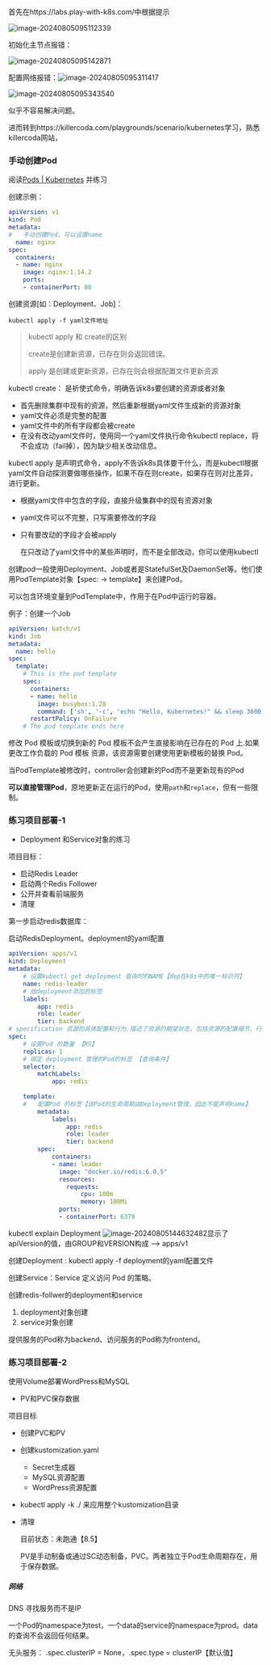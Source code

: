 首先在https://labs.play-with-k8s.com/中根据提示

![image-20240805095112339](C:\Users\47212\AppData\Roaming\Typora\typora-user-images\image-20240805095112339.png)

初始化主节点报错：

![image-20240805095142871](C:\Users\47212\AppData\Roaming\Typora\typora-user-images\image-20240805095142871.png)

配置网络报错：![image-20240805095311417](C:\Users\47212\AppData\Roaming\Typora\typora-user-images\image-20240805095311417.png)

![image-20240805095343540](C:\Users\47212\AppData\Roaming\Typora\typora-user-images\image-20240805095343540.png)

似乎不容易解决问题。



进而转到https://killercoda.com/playgrounds/scenario/kubernetes学习，熟悉killercoda网站，

### 手动创建Pod

阅读[Pods | Kubernetes](https://kubernetes.io/docs/concepts/workloads/pods/) 并练习

创建示例：

```yaml
apiVersion: v1
kind: Pod
metadata:
#	手动创建Pod、可以设置name
  name: nginx
spec:
  containers:
  - name: nginx
    image: nginx:1.14.2
    ports:
    - containerPort: 80
```

创建资源[如：Deployment、Job]：

```shell
kubectl apply -f yaml文件地址
```

> kubectl apply 和 create的区别
>
> create是创建新资源，已存在则会返回错误。
>
> apply 是创建或更新资源，已存在则会根据配置文件更新资源

kubectl create：
	是祈使式命令，明确告诉k8s要创建的资源或者对象

* 首先删除集群中现有的资源，然后重新根据yaml文件生成新的资源对象
* yaml文件必须是完整的配置
* yaml文件中的所有字段都会被create
* 在没有改动yaml文件时，使用同一个yaml文件执行命令kubectl replace，将不会成功（fail掉），因为缺少相关改动信息。

kubectl apply
	是声明式命令，apply不告诉k8s具体要干什么，而是kubectl根据yaml文件自动探测要做哪些操作，如果不存在则create，如果存在则对比差异，进行更新。

* 根据yaml文件中包含的字段，直接升级集群中的现有资源对象

* yaml文件可以不完整，只写需要修改的字段

* 只有要改动的字段才会被apply

  在只改动了yaml文件中的某些声明时，而不是全部改动，你可以使用kubectl 



创建pod一般使用Deployment、Job或者是StatefulSet及DaemonSet等。他们使用PodTemplate对象【spec: -> template】来创建Pod。

可以包含环境变量到PodTemplate中，作用于在Pod中运行的容器。

例子：创建一个Job

```yaml
apiVersion: batch/v1
kind: Job
metadata:
  name: hello
spec:
  template:
    # This is the pod template
    spec:
      containers:
      - name: hello
        image: busybox:1.28
        command: ['sh', '-c', 'echo "Hello, Kubernetes!" && sleep 3600']
      restartPolicy: OnFailure
    # The pod template ends here
```

修改 Pod 模板或切换到新的 Pod 模板不会产生直接影响在已存在的 Pod 上.如果更改工作负载的 Pod 模板 资源，该资源需要创建使用更新模板的替换 Pod。

当PodTemplate被修改时，controller会创建新的Pod而不是更新现有的Pod

**可以直接管理Pod**，原地更新正在运行的Pod，使用`path`和`replace`，但有一些限制。

### 练习项目部署-1

* Deployment 和Service对象的练习

项目目标：

* 启动Redis Leader
* 启动两个Redis Follower
* 公开并查看前端服务
* 清理

第一步启动redis数据库：

启动RedisDeployment。deployment的yaml配置

```yaml
apiVersion: apps/v1 
kind: Deployment
metadata:
	# 设置kubectl get deployment 查询时的NAME【dep在k8s中的唯一标识符】
	name: redis-leader
	# 给deployment添加的标签
	labels:
		app: redis
		role: leader
		tier: backend
# specification 资源的具体配置和行为.描述了资源的期望状态，包括资源的配置细节、行为、策略等.
spec:
	# 设置Pod 的数量 【RS】
	replicas: 1
	# 绑定 deployment 管理的Pod的标签 【查询条件】
	selector:
		matchLabels:
			app: redis
			
	template:
	#	配置Pod 的标签【该Pod的生命周期由Deployment管理，因此不能声明name】
		metadata:
			labels:
				app: redis
				role: leader
				tier: backend
		spec:
			containers:
			- name: leader
			  image: "docker.io/redis:6.0.5"
			  resources:
			  	requests:
			  		cpu: 100m
			  		memory: 100Mi
			  ports:
			  - containerPort: 6379
```

kubectl explain Deployment ![image-20240805144632482](C:\Users\47212\AppData\Roaming\Typora\typora-user-images\image-20240805144632482.png)显示了apiVersion的值，由GROUP和VERSION构成 --> apps/v1

创建Deployment : kubectl apply -f  deployment的yaml配置文件



创建Service：Service 定义访问 Pod 的策略。



创建redis-follwer的deployment和service

1. deployment对象创建
2. service对象创建



提供服务的Pod称为backend、访问服务的Pod称为frontend。



### 练习项目部署-2

使用Volume部署WordPress和MySQL

* PV和PVC保存数据

项目目标
* 创建PVC和PV

* 创建kustomization.yaml
  * Secret生成器
  * MySQL资源配置
  * WordPress资源配置
  
* kubectl apply -k ./ 来应用整个kustomization目录

* 清理

  目前状态：未跑通【8.5】
  
  PV是手动制备或通过SC动态制备，PVC。两者独立于Pod生命周期存在，用于保存数据。







##### 网络

DNS 寻找服务而不是IP

一个Pod的namespace为test，一个data的service的namespace为prod。data的查询不会返回任何结果。



无头服务： .spec.clusterIP = None，.spec.type = clusterIP【默认值】

